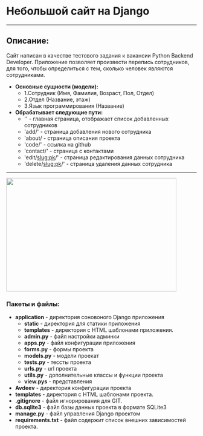 # Небольшой сайт на Django

***

## Описание:

Сайт написан в качестве тестового задания к вакансии Python Backend Developer. Приложение позволяет произвести перепись
сотрудников, для того, чтобы определиться с тем, сколько человек являются сотрудниками.

* **Основные сущности (модели):**
    * 1.Сотрудник (Имя, Фамилия, Возраст, Пол, Отдел)
    * 2.Отдел (Название, этаж)
    * 3.Язык программирования (Название)
* **Обрабатывает следующие пути:**
    * '' - главная страница, отображает список добавленных сотрудников
    * 'add/' - страница добавления нового сотрудника
    * 'about/ - страница описания проекта
    * 'code/' - ссылка на github
    * 'contact/' - страница с контактами
    * 'edit/<slug:pk>/' - страница редактирования данных сотрудника
    * 'delete/<slug:pk>/' - страница удаления данных сотрудника

***
<img height="300" src="https://i.ibb.co/ZGmmPHy/1.png" width="450"/>

### Пакеты и файлы:

* **application** - директория соновоного Django приложения
    * **static** - директория для статики приложения
    * **templates** - директория с HTML шаблонами приложения.
    * **admin.py** - файл настройки админки
    * **apps.py** - файл конфигурации приложения
    * **forms.py** - формы проекта
    * **models.py** - модели проекат
    * **tests.py** - тессты проекта
    * **urls.py** - url проекта
    * **utils.py** - дополнительные классы и функции проекта
    * **view.pys** - представления
* **Avdeev** - директория конфигурации проекта
* **templates** - директория с HTML шаблонами проекта.
* **.gitignore** - файл игнорирования для GIT.
* **db.sqlite3** - файл базы данных проекта в формате SQLite3
* **manage.py** - файл управления Django проектом
* **requirements.txt** - файл содержит список внешних зависимостей проекта.